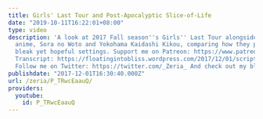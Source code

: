```yaml
---
title: Girls' Last Tour and Post-Apocalyptic Slice-of-Life
date: "2019-10-11T16:22:01+08:00"
type: video
description: 'A look at 2017 Fall season''s Girls'' Last Tour alongside two other
  anime, Sora no Woto and Yokohama Kaidashi Kikou, comparing how they portray their
  bleak yet hopeful settings. Support me on Patreon: https://www.patreon.com/Zeria
  Transcript: https://floatingintobliss.wordpress.com/2017/12/01/script-girls-last-tour-and-post-apocalyptic-slice-of-life/
  Follow me on Twitter: https://twitter.com/_Zeria_ And check out my blog: https://floatingintobliss.wordpress.com/'
publishdate: "2017-12-01T16:30:40.000Z"
url: /zeria/P_TRwcEaauQ/
providers:
  youtube:
    id: P_TRwcEaauQ
---
```

